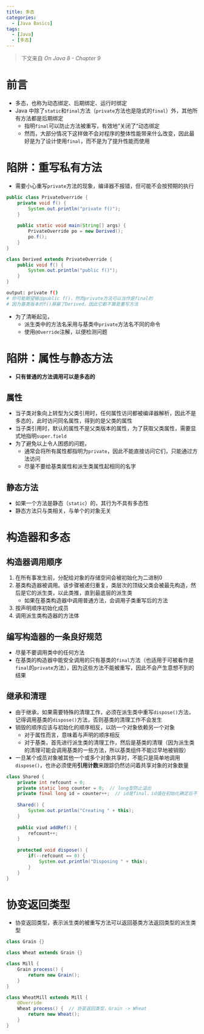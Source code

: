 ```yaml
---
title: 多态
categories:
  - [Java Basics]
tags:
  - [Java]
  - [多态]
---
```


> 下文来自 *On Java 8 - Chapter 9*

# 前言

- 多态，也称为动态绑定、后期绑定、运行时绑定
- Java 中除了`static`和`final`方法（`private`方法也是隐式的`final`）外，其他所有方法都是后期绑定
  - 指明`final`可以防止方法被重写，有效地”关闭了“动态绑定
  - 然而，大部分情况下这样做不会对程序的整体性能带来什么改变，因此最好是为了设计使用`final`，而不是为了提升性能而使用

<!--more-->

# 陷阱：重写私有方法

- 需要小心重写`private`方法的现象，编译器不报错，但可能不会按预期的执行

```java
public class PrivateOverride {
    private void f() {
        System.out.println("private f()");
    }
    
    public static void main(String[] args) {
        PrivateOverride po = new Derived();
        po.f();
    }
}

class Derived extends PrivateOverride {
    public void f() {
        System.out.println("public f()");
    }
}
```

```bash
output: private f()
# 你可能期望输出public f()，然而private方法可以当作是final的
# 因为基类版本的f()屏蔽了Derived，因此它都不算是重写方法
```

- 为了清晰起见，
  - 派生类中的方法名采用与基类中`private`方法名不同的命令
  - 使用`@Override`注解，以便检测问题

# 陷阱：属性与静态方法

- **只有普通的方法调用可以是多态的**

## 属性

- 当子类对象向上转型为父类引用时，任何属性访问都被编译器解析，因此不是多态的，此时访问同名属性，得到的是父类的属性
- 当子类引用时，默认的属性不是父类版本的属性，为了获取父类属性，需要显式地指明`super.field`
- 为了避免以上令人困惑的问题，
  - 通常会将所有属性都指明为`private`，因此不能直接访问它们，只能通过方法访问
  - 尽量不要给基类属性和派生类属性起相同的名字

## 静态方法

- 如果一个方法是静态（`static`）的，其行为不具有多态性
- 静态方法只与类相关，与单个的对象无关

# 构造器和多态

## 构造器调用顺序

1. 在所有事发生前，分配给对象的存储空间会被初始化为二进制0
2. 基类构造器被调用。该步骤被递归重复，类层次的顶级父类会被最先构造，然后是它的派生类，以此类推，直到最底层的派生类
   - 如果在基类构造器中调用普通方法，会调用子类重写后的方法
3. 按声明顺序初始化成员
4. 调用派生类构造器的方法体

## 编写构造器的一条良好规范

- 尽量不要调用类中的任何方法
- 在基类的构造器中能安全调用的只有基类的`final`方法（也适用于可被看作是`final`的`private`方法），因为这些方法不能被重写，因此不会产生意想不到的结果

## 继承和清理

- 由于继承，如果需要特殊的清理工作，必须在派生类中重写`dispose()`方法，记得调用基类的`dispose()`方法，否则基类的清理工作不会发生
- 销毁的顺序应该与初始化的顺序相反，以防一个对象依赖另一个对象
  - 对于属性而言，意味着与声明的顺序相反
  - 对于基类，首先进行派生类的清理工作，然后是基类的清理（因为派生类的清理可能会调用基类的一些方法，所以基类组件不能过早地被销毁）
- 一旦某个成员对象被其他一个或多个对象共享时，不能只是简单地调用`dispose()`，也许必须使用**引用计数**来跟踪仍然访问着共享对象的对象数量

```java
class Shared {
    private int refcount = 0;
    private static long counter = 0;  // long型防止溢出
    private final long id = counter++;  // id是final，id值在初始化确定后不应该变化
    
    Shared() {
        System.out.println("Creating " + this);
    }
    
    public viud addRef() {
        refcount++;
    }
    
    protected void dispose() {
        if(--refcount == 0) {
            System.out.println("Disposing " + this);
        }
    }
}
```

# 协变返回类型

- 协变返回类型，表示派生类的被重写方法可以返回基类方法返回类型的派生类型

```java
class Grain {}

class Wheat extends Grain {}

class Mill {
    Grain process() {
        return new Grain();
    }
}

class WheatMill extends Mill {
    @Override
    Wheat process() {  // 协变返回类型，Grain -> Wheat
        return new Wheat();
    }
}
```